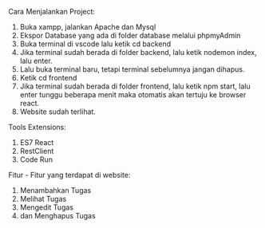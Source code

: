 Cara Menjalankan Project:
1. Buka xampp, jalankan Apache dan Mysql
2. Ekspor Database yang ada di folder database melalui phpmyAdmin
3. Buka terminal di vscode lalu ketik cd backend
4. Jika terminal sudah berada di folder backend, lalu ketik nodemon index, lalu enter.
5. Lalu buka terminal baru, tetapi terminal sebelumnya jangan dihapus.
6. Ketik cd frontend
7. Jika terminal sudah berada di folder frontend, lalu ketik npm start, lalu enter tunggu beberapa menit maka otomatis akan tertuju ke browser react.
8. Website sudah terlihat.

Tools Extensions:
1. ES7 React
2. RestClient
3. Code Run

Fitur - Fitur yang terdapat di website:
1. Menambahkan Tugas
2. Melihat Tugas
3. Mengedit Tugas
4. dan Menghapus Tugas
